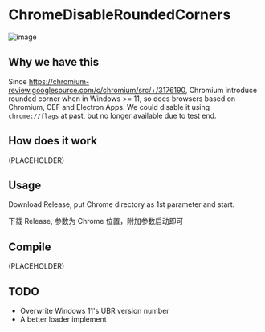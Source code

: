 # ChromeDisableRoundedCorners

![image](https://user-images.githubusercontent.com/26681591/211523600-9303b3a4-24e4-484a-b59e-0e7443f307a1.png)


## Why we have this

Since https://chromium-review.googlesource.com/c/chromium/src/+/3176190, Chromium introduce rounded corner when in Windows >= 11, so does browsers based on Chromium, CEF and Electron Apps. We could disable it using `chrome://flags` at past, but no longer available due to test end.

## How does it work

(PLACEHOLDER)

## Usage

Download Release, put Chrome directory as 1st parameter and start.

下载 Release, 参数为 Chrome 位置，附加参数启动即可

## Compile

(PLACEHOLDER)

## TODO

- Overwrite Windows 11's UBR version number
- A better loader implement
